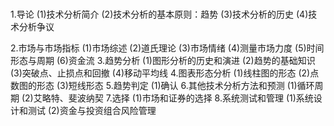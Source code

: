 # 
1.导论
  (1)技术分析简介
  (2)技术分析的基本原则：趋势
  (3)技术分析的历史
  (4)技术分析争议
  
2.市场与市场指标
  (1)市场综述
  (2)道氏理论
  (3)市场情绪
  (4)测量市场力度
  (5)时间形态与周期
  (6)资金流
3.趋势分析
  (1)图形分析的历史和演进
  (2)趋势的基础知识
  (3)突破点、止损点和回撤
  (4)移动平均线
4.图表形态分析
  (1)线柱图的形态
  (2)点数图的形态
  (3)短线形态
5.趋势判定
  (1)确认
6.其他技术分析方法和预测
  (1)循环周期
  (2)艾略特、斐波纳契
7.选择
  (1)市场和证券的选择
8.系统测试和管理
  (1)系统设计和测试
  (2)资金与投资组合风险管理